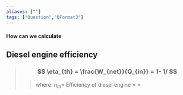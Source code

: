 ```yaml
---
aliases: [""]
tags: ["Question","QFormat3"]
---
```


#### How can we calculate
## Diesel engine efficiency

> ### $$ \eta_{th} = \frac{W_{net}}{Q_{in}} = 1- 1/ $$ 
>> where:
>> $\eta_{th}=$ Efficiency of diesel engine
>> $=$
>> $=$
